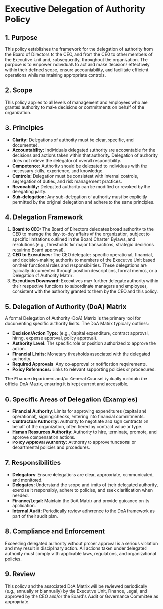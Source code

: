 # Executive Delegation of Authority Policy

## 1. Purpose

This policy establishes the framework for the delegation of authority from the Board of Directors to the CEO, and from the CEO to other members of the Executive Unit and, subsequently, throughout the organization. The purpose is to empower individuals to act and make decisions effectively within their defined scope, ensure accountability, and facilitate efficient operations while maintaining appropriate controls.

## 2. Scope

This policy applies to all levels of management and employees who are granted authority to make decisions or commitments on behalf of the organization.

## 3. Principles

*   **Clarity:** Delegations of authority must be clear, specific, and documented.
*   **Accountability:** Individuals delegated authority are accountable for the decisions and actions taken within that authority. Delegation of authority does not relieve the delegator of overall responsibility.
*   **Competence:** Authority should be delegated to individuals with the necessary skills, experience, and knowledge.
*   **Controls:** Delegation must be consistent with internal controls, segregation of duties, and risk management practices.
*   **Revocability:** Delegated authority can be modified or revoked by the delegating party.
*   **Sub-delegation:** Any sub-delegation of authority must be explicitly permitted by the original delegation and adhere to the same principles.

## 4. Delegation Framework

1.  **Board to CEO:** The Board of Directors delegates broad authority to the CEO to manage the day-to-day affairs of the organization, subject to specific limitations outlined in the Board Charter, Bylaws, and resolutions (e.g., thresholds for major transactions, strategic decisions requiring Board approval).
2.  **CEO to Executives:** The CEO delegates specific operational, financial, and decision-making authority to members of the Executive Unit based on their functional roles and responsibilities. These delegations are typically documented through position descriptions, formal memos, or a Delegation of Authority Matrix.
3.  **Executives Downward:** Executives may further delegate authority within their respective functions to subordinate managers and employees, consistent with the authority granted to them by the CEO and this policy.

## 5. Delegation of Authority (DoA) Matrix

A formal Delegation of Authority (DoA) Matrix is the primary tool for documenting specific authority limits. The DoA Matrix typically outlines:

*   **Decision/Action Type:** (e.g., Capital expenditure, contract approval, hiring, expense approval, policy approval).
*   **Authority Level:** The specific role or position authorized to approve the action.
*   **Financial Limits:** Monetary thresholds associated with the delegated authority.
*   **Required Approvals:** Any co-approval or notification requirements.
*   **Policy References:** Links to relevant supporting policies or procedures.

The Finance department and/or General Counsel typically maintain the official DoA Matrix, ensuring it is kept current and accessible.

## 6. Specific Areas of Delegation (Examples)

*   **Financial Authority:** Limits for approving expenditures (capital and operational), signing checks, entering into financial commitments.
*   **Contractual Authority:** Authority to negotiate and sign contracts on behalf of the organization, often tiered by contract value or type.
*   **Human Resources Authority:** Authority to hire, terminate, promote, and approve compensation actions.
*   **Policy Approval Authority:** Authority to approve functional or departmental policies and procedures.

## 7. Responsibilities

*   **Delegators:** Ensure delegations are clear, appropriate, communicated, and monitored.
*   **Delegates:** Understand the scope and limits of their delegated authority, exercise it responsibly, adhere to policies, and seek clarification when needed.
*   **Finance/Legal:** Maintain the DoA Matrix and provide guidance on its application.
*   **Internal Audit:** Periodically review adherence to the DoA framework as part of their audit plan.

## 8. Compliance and Enforcement

Exceeding delegated authority without proper approval is a serious violation and may result in disciplinary action. All actions taken under delegated authority must comply with applicable laws, regulations, and organizational policies.

## 9. Review

This policy and the associated DoA Matrix will be reviewed periodically (e.g., annually or biannually) by the Executive Unit, Finance, Legal, and approved by the CEO and/or the Board's Audit or Governance Committee as appropriate. 